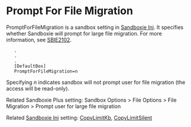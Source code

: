 # Prompt For File Migration

PromptForFileMigration is a sandbox setting in [Sandboxie Ini](SandboxieIni.md). It specifies whether Sandboxie will prompt for large file migration. For more information, see [SBIE2102](SBIE2102.md).

```
   .
   .
   .
   [DefaultBox]
   PromptForFileMigration=n
```

Specifying _n_ indicates sandbox will not prompt user for file migration (the access will be read-only).

Related Sandboxie Plus setting: Sandbox Options > File Options > File Migration > Prompt user for large file migration

Related [Sandboxie Ini](SandboxieIni.md) setting: [CopyLimitKb](CopyLimitKb.md), [CopyLimitSilent](CopyLimitSilent.md)
